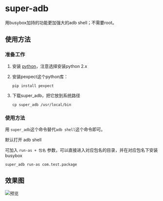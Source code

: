 # super-adb

用busybox加持的功能更加强大的adb shell；不需要root。

## 使用方法

### 准备工作

1. 安装 [python](https://www.python.org/)，注意选择安装python 2.x
2. 安装pexpect这个python库：

    `pip install pexpect`

3. 下载super_adb，把它放到系统路径

    `cp super_adb /usr/local/bin`

### 使用方法

用 `super_adb`这个命令替代`adb shell`这个命令即可。

默认打开 adb shell

可加入 `run-as + 包名` 参数，可以直接进入对应包名的目录，并在对应包名下安装busybox

`super_adb run-as com.test.package` 

## 效果图

![预览](super_adb.gif)
